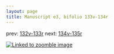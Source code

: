 ```yaml
---
layout: page
title: Manuscript e3, bifolio 133v-134r
---
```


prev: [132v-133r](../132v-133r/) next: [134v-135r](../134v-135r/)



[![Linked to zoomble image](http://www.homermultitext.org/iipsrv?IIIF=/project/homer/pyramidal/deepzoom/hmt/e3bifolio/v1/vb_133v_134r.tif/full/2000,/0/default.jpg)](http://www.homermultitext.org/ict2/?urn=urn:cite2:hmt:e3bifolio.v1:vb_133v_134r)

